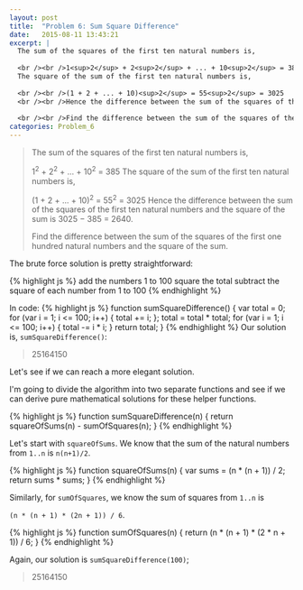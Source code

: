```yaml
---
layout: post
title:  "Problem 6: Sum Square Difference"
date:   2015-08-11 13:43:21
excerpt: |
  The sum of the squares of the first ten natural numbers is,
  
  <br /><br />1<sup>2</sup> + 2<sup>2</sup> + ... + 10<sup>2</sup> = 385
  The square of the sum of the first ten natural numbers is,
  
  <br /><br />(1 + 2 + ... + 10)<sup>2</sup> = 55<sup>2</sup> = 3025
  <br /><br />Hence the difference between the sum of the squares of the first ten natural numbers and the square of the sum is 3025 − 385 = 2640.
  
  <br /><br />Find the difference between the sum of the squares of the first one hundred natural numbers and the square of the sum.
categories: Problem_6
---
```


> The sum of the squares of the first ten natural numbers is,
> 
> 1<sup>2</sup> + 2<sup>2</sup> + ... + 10<sup>2</sup> = 385
> The square of the sum of the first ten natural numbers is,
> 
> (1 + 2 + ... + 10)<sup>2</sup> = 55<sup>2</sup> = 3025
> Hence the difference between the sum of the squares of the first ten natural numbers and the square of the sum is 3025 − 385 = 2640.
> 
> Find the difference between the sum of the squares of the first one hundred natural numbers and the square of the sum.

The brute force solution is pretty straightforward:

{% highlight js %}
add the numbers 1 to 100
square the total
subtract the square of each number from 1 to 100
{% endhighlight %}

In code:
{% highlight js %}
function sumSquareDifference() {
  var total = 0;
  for (var i = 1; i <= 100; i++) {
    total += i;
  };
  total = total * total;
  for (var i = 1; i <= 100; i++) {
    total -= i * i;
  }
  return total;
}
{% endhighlight %}
Our solution is, `sumSquareDifference()`:

> 25164150 

Let's see if we can reach a more elegant solution.

I'm going to divide the algorithm into two separate functions and see if we can derive pure mathematical solutions for these helper functions.

{% highlight js %}
function sumSquareDifference(n) {
  return squareOfSums(n) - sumOfSquares(n);
}
{% endhighlight %}

Let's start with `squareOfSums`. We know that the sum of the natural numbers from `1..n` is `n(n+1)/2`.

{% highlight js %}
function squareOfSums(n) {
  var sums = (n * (n + 1)) / 2;
  return sums * sums;
}
{% endhighlight %}

Similarly, for `sumOfSquares`, we know the sum of squares from `1..n` is 

`(n * (n + 1) * (2n + 1)) / 6`.

{% highlight js %}
function sumOfSquares(n) {
  return (n * (n + 1) * (2 * n + 1)) / 6;
}
{% endhighlight %}

Again, our solution is `sumSquareDifference(100)`;

> 25164150 
